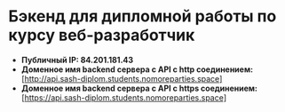 # Бэкенд для дипломной работы по курсу веб-разработчик

* **Публичный IP: 84.201.181.43**
* **Доменное имя backend сервера c API с http соединением:** [http://api.sash-diplom.students.nomoreparties.space]
* **Доменное имя backend сервера c API с https соединением:** [https://api.sash-diplom.students.nomoreparties.space]